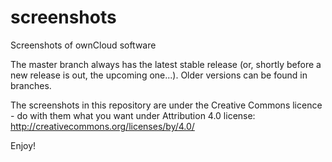 # screenshots
Screenshots of ownCloud software

The master branch always has the latest stable release (or, shortly before a new release is out, the upcoming one...). Older versions can be found in branches.

The screenshots in this repository are under the Creative Commons licence - do with them what you want under Attribution 4.0 license:
http://creativecommons.org/licenses/by/4.0/

Enjoy!
